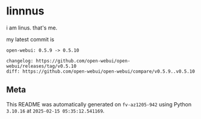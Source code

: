 # linnnus

i am linus. that's me.

my latest commit is

```
open-webui: 0.5.9 -> 0.5.10

changelog: https://github.com/open-webui/open-webui/releases/tag/v0.5.10
diff: https://github.com/open-webui/open-webui/compare/v0.5.9..v0.5.10
```

## Meta

This README was automatically generated on `fv-az1205-942` using Python
`3.10.16` at `2025-02-15 05:35:12.541169`.
